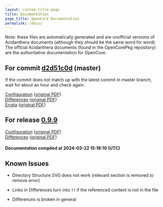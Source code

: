 ```yaml
---
layout: custom-title-page
title: Documentation
page_title: OpenCore Documentation
permalink: /docs/
---
```

Note: these files are automatically generated and are unofficial versions of Acidanthera documents (although they should be the same word for word). The official Acidanthera documents (found in the OpenCorePkg repository) are the authoritative documentation for OpenCore.

## For commit [d2d51c0d](https://github.com/acidanthera/OpenCorePkg/tree/d2d51c0de18b79cbe0235d21883d1231125d479d) (master)

If the commit does not match up with the latest commit in master branch, wait for about an hour and check again.

[Configuration](latest/Configuration.html) ([original PDF](https://github.com/acidanthera/OpenCorePkg/blob/d2d51c0de18b79cbe0235d21883d1231125d479d/Docs/Configuration.pdf))
<br>
[Differences](latest/Differences.html) ([original PDF](https://github.com/acidanthera/OpenCorePkg/blob/d2d51c0de18b79cbe0235d21883d1231125d479d/Docs/Differences/Differences.pdf))
<br>
[Errata](latest/Errata.html) ([original PDF](https://github.com/acidanthera/OpenCorePkg/blob/d2d51c0de18b79cbe0235d21883d1231125d479d/Docs/Errata/Errata.pdf))

## For release [0.9.9](https://github.com/acidanthera/OpenCorePkg/tree/0.9.9)

[Configuration](release/Configuration.html) ([original PDF](https://github.com/acidanthera/OpenCorePkg/blob/0.9.9/Docs/Configuration.pdf))
<br>
[Differences](release/Differences.html) ([original PDF](https://github.com/acidanthera/OpenCorePkg/blob/0.9.9/Docs/Differences/Differences.pdf))

#### Documentation compiled at 2024-03-22 15:18:10 (UTC)

## Known Issues

* Directory Structure SVG does not work (relevant section is removed to remove error)

* Links in Differences turn into `??` if the referenced content is not in the file

* Differences is broken in general
